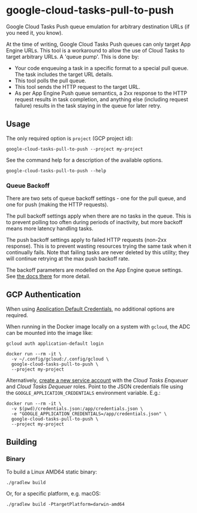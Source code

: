 # google-cloud-tasks-pull-to-push

Google Cloud Tasks Push queue emulation for arbitrary destination URLs (if you need it, you know).

At the time of writing, Google Cloud Tasks Push queues can only target App Engine URLs. This tool is a workaround to
allow the use of Cloud Tasks to target arbitrary URLs. A 'queue pump'. This is done by:

 * Your code enqueuing a task in a specific format to a special pull queue. The task includes the target URL details.
 * This tool polls the pull queue.
 * This tool sends the HTTP request to the target URL.
 * As per App Engine Push queue semantics, a 2xx response to the HTTP request results in task completion, and anything
   else (including request failure) results in the task staying in the queue for later retry.


## Usage

The only required option is `project` (GCP project id):

    google-cloud-tasks-pull-to-push --project my-project

See the command help for a description of the available options.

    google-cloud-tasks-pull-to-push --help

### Queue Backoff

There are two sets of queue backoff settings - one for the pull queue, and one for push (making the HTTP requests).

The pull backoff settings apply when there are no tasks in the queue. This is to prevent polling too often during
periods of inactivity, but more backoff means more latency handling tasks.

The push backoff settings apply to failed HTTP requests (non-2xx response). This is to prevent wasting resources trying
the same task when it continually fails. Note that failing tasks are never deleted by this utility; they will continue
retrying at the max push backoff rate.

The backoff parameters are modelled on the App Engine queue settings. See
[the docs there](https://cloud.google.com/appengine/docs/standard/go/taskqueue/push/retrying-tasks) for more detail.


## GCP Authentication

When using
[Application Default Credentials](https://cloud.google.com/docs/authentication/production#providing_credentials_to_your_application),
no additional options are required.

When running in the Docker image locally on a system with `gcloud`, the ADC can be mounted into the image like:

    gcloud auth application-default login

    docker run --rm -it \
      -v ~/.config/gcloud:/.config/gcloud \
      google-cloud-tasks-pull-to-push \
      --project my-project

Alternatively, [create a new service account](https://cloud.google.com/docs/authentication/getting-started) with the
*Cloud Tasks Enqueuer* and *Cloud Tasks Dequeuer* roles. Point to the JSON credentials file using the
`GOOGLE_APPLICATION_CREDENTIALS` environment variable. E.g.:

    docker run --rm -it \
      -v $(pwd)/credentials.json:/app/credentials.json \
      -e "GOOGLE_APPLICATION_CREDENTIALS=/app/credentials.json" \
      google-cloud-tasks-pull-to-push \
      --project my-project



## Building

### Binary

To build a Linux AMD64 static binary:

    ./gradlew build

Or, for a specific platform, e.g. macOS:

    ./gradlew build -PtargetPlatform=darwin-amd64

